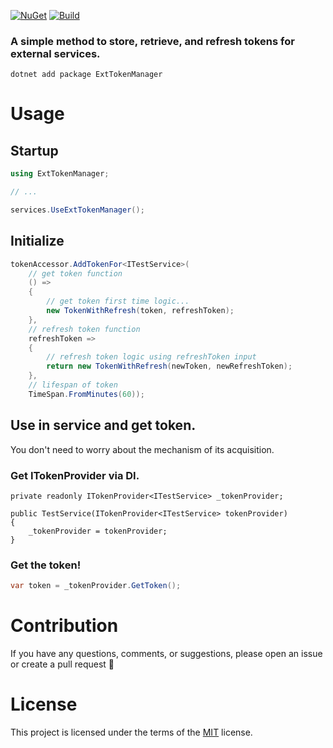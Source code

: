 [![NuGet](https://img.shields.io/nuget/v/ExtTokenManager.svg)](https://www.nuget.org/packages/ExtTokenManager) [![Build](https://github.com/maratpavlov/exttokenmanager/actions/workflows/dotnet.yml/badge.svg)](https://github.com/maratpavlov/exttokenmanager/actions/workflows/dotnet.yml)

### A simple method to store, retrieve, and refresh tokens for external services.

`dotnet add package ExtTokenManager`

# Usage

## Startup
```csharp
using ExtTokenManager;

// ...

services.UseExtTokenManager();
```

## Initialize
```csharp
tokenAccessor.AddTokenFor<ITestService>(
    // get token function
    () =>
    {
        // get token first time logic...
        new TokenWithRefresh(token, refreshToken);
    },
    // refresh token function
    refreshToken =>
    {
        // refresh token logic using refreshToken input
        return new TokenWithRefresh(newToken, newRefreshToken);
    },
    // lifespan of token
    TimeSpan.FromMinutes(60));
```

## Use in service and get token.
You don't need to worry about the mechanism of its acquisition.

### Get ITokenProvider via DI. 

```charp
private readonly ITokenProvider<ITestService> _tokenProvider;

public TestService(ITokenProvider<ITestService> tokenProvider)
{
    _tokenProvider = tokenProvider;
}
```

### Get the token!
```csharp
var token = _tokenProvider.GetToken();
```

# Contribution

If you have any questions, comments, or suggestions, please open an issue or create a pull request 🙂

# License

This project is licensed under the terms of the [MIT](https://github.com/MaratPavlov/ExtTokenManager/blob/main/LICENSE) license.
